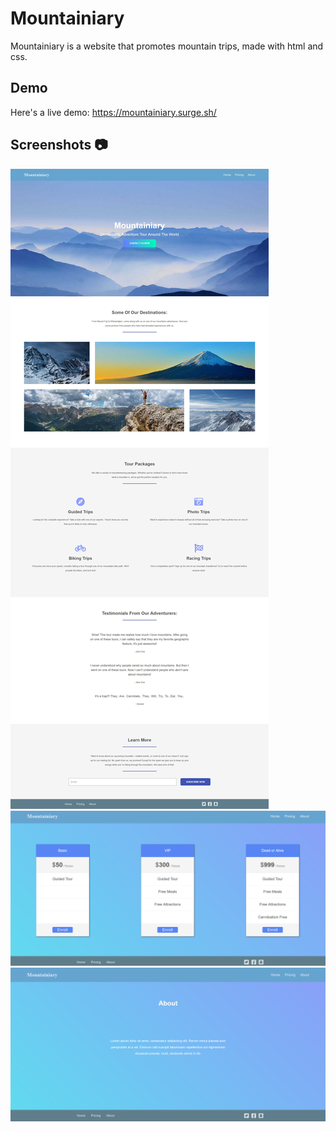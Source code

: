 # Mountainiary
Mountainiary is a website that promotes mountain trips, made with html and css.  

## Demo  
Here's a live demo: https://mountainiary.surge.sh/  

## Screenshots :camera:  
![Home](https://github.com/Hichem-Chabou/Mountainiary/blob/master/img/Mountainiary-full.jpg)  
![Pricing](https://github.com/Hichem-Chabou/Mountainiary/blob/master/img/Mountainiary-pricing.png)  
![About](https://github.com/Hichem-Chabou/Mountainiary/blob/master/img/Mountainiary-about.png)
